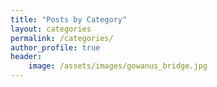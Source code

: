 ```yaml
---
title: "Posts by Category"
layout: categories
permalink: /categories/
author_profile: true
header: 
    image: /assets/images/gowanus_bridge.jpg
---
```

